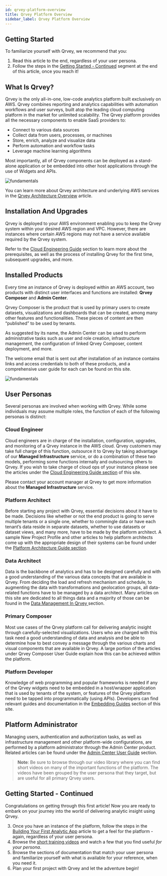 ```yaml
---
id: qrvey-platform-overview 
title: Qrvey Platform Overview
sidebar_label: Qrvey Platform Overview
---
```


<div style={{textAlign: "justify"}}>

## Getting Started
To familiarize yourself with Qrvey, we recommend that you:
1. Read this article to the end, regardless of your user persona.
2. Follow the steps in the <a href="#getting-started---continued">Getting Started - Continued</a> segment at the end of this article, once you reach it!

## What Is Qrvey?
Qrvey is the only all-in-one, low-code analytics platform built exclusively on AWS. Qrvey combines reporting and analytics capabilities with automation workflows and user surveys, built atop the leading cloud computing platform in the market for unlimited scalability. The Qrvey platform provides all the necessary components to enable SaaS providers to:
* Connect to various data sources
* Collect data from users, processes, or machines
* Store, enrich, analyze and visualize data
* Perform automation and workflow tasks
* Leverage machine learning algorithms 

Most importantly, all of Qrvey components can be deployed as a stand-alone application or be embedded into other host applications through the use of Widgets and APIs. 

![fundamentals](https://s3.amazonaws.com/cdn.qrvey.com/documentation_assets/partner-portal/fundamentals/overview/fundamentals_1.png#thumbnail)


You can learn more about Qrvey architecture and underlying AWS services in the <a href="">Qrvey Architecture Overview</a> article.

## Installation And Upgrades
Qrvey is deployed to your AWS environment enabling you to keep the Qrvey system within your desired AWS region and VPC. However, there are instances where certain AWS regions may not have a service available required by the Qrvey system. 

Refer to the <a href="">Cloud Engineering Guide</a> section to learn more about the prerequisites, as well as the process of installing Qrvey for the first time, subsequent upgrades, and more.

## Installed Products
Every time an instance of Qrvey is deployed within an AWS account, two products with distinct user interfaces and functions are installed: **Qrvey Composer** and **Admin Center**. 


Qrvey Composer is the product that is used by primary users to create datasets, visualizations and dashboards that can be created, among many other features and functionalities. These pieces of content are then “published” to be used by tenants. 

As suggested by its name, the Admin Center can be used to perform administrative tasks such as user and role creation, infrastructure management, the configuration of linked Qrvey Composer, content deployment, and more.

The welcome email that is sent out after installation of an instance contains links and access credentials to both of these products, and a comprehensive user guide for each can be found on this site.

![fundamentals](https://s3.amazonaws.com/cdn.qrvey.com/documentation_assets/partner-portal/fundamentals/overview/fundamentals_2.png#thumbnail)

## User Personas
Several personas are involved when working with Qrvey. While some individuals may assume multiple roles, the function of each of the following personas is distinct:

### Cloud Engineer
Cloud engineers are in charge of the installation, configuration, upgrades, and monitoring of a Qrvey instance in the AWS cloud. 
Qrvey customers may take full charge of this function, outsource it to Qrvey by taking advantage of our **Managed Infrastructure** service, or do a combination of these two models, performing some functions internally and outsourcing others to Qrvey.
If you wish to take charge of cloud ops of your instance please see the articles under the <a href="">Cloud Engineering Guide section</a> of this site. 


Please contact your account manager at Qrvey to get more information about the **Managed Infrastructure** service. 

### Platform Architect
Before starting any project with Qrvey, essential decisions about it have to be made. Decisions like whether or not the end product is going to serve multiple tenants or a single one, whether to commingle data or have each tenant’s data reside in separate datasets, whether to use datasets or dataset views, and many more, have to be made by the platform architect.
A sample New Project Profile and other articles to help platform architects come up with the appropriate design of their systems can be found under the <a href="">Platform Architecture Guide section</a>.

### Data Architect
Data is the backbone of analytics and has to be designed carefully and with a good understanding of the various data concepts that are available in Qrvey. From deciding the load and refresh mechanism and schedule, to augmenting the data with transformations and geolocation groups, all data-related functions have to be managed by a data architect. Many articles on this site are dedicated to all things data and a majority of those can be found in the <a href="">Data Management In Qrvey </a>section.

### Primary Composer
Most use cases of the Qrvey platform call for delivering analytic insight through carefully-selected visualizations. Users who are charged with this task need a good understanding of data and analysis and be able to determine how to best convey a message through the various charts and visual components that are available in Qrvey. A large portion of the articles under Qrvey Composer User Guide explain how this can be achieved within the platform.

### Platform Developer
Knowledge of web programming and popular frameworks is needed if any of the Qrvey widgets need to be embedded in a host/wrapper application that is used by tenants of the system, or features of the Qrvey platform need to be tapped into programmatically (using APIs). 
Developers can find relevant guides and documentation in the <a href="">Embedding Guides</a> section of this site. 

## Platform Administrator
Managing users, authentication and authorization tasks, as well as infrastructure management and other platform-wide configurations, are performed by a platform administrator through the Admin Center product. Related articles can be found under the <a href="">Admin Center User Guide</a> section.
 
>**Note**: Be sure to browse through our video library where you can find short videos on many of the important functions of the platform. The videos have been grouped by the user persona that they target, but are useful for all primary Qrvey users.

## Getting Started - Continued
Congratulations on getting through this first article! Now you are ready to embark on your journey into the world of delivering analytic insight using Qrvey.

3. Once you have an instance of the platform, follow the steps in the <a href="">Building Your First Analytic App</a> article to get a feel for the platform - again, regardless of your user persona.
4. Browse the <a href="/docs/video-training/building-qrvey-sample/dataset-syncing">short training videos</a> and watch a few that you find useful *for your persona*.
5. Browse the sections of documentation that match your user persona and familiarize yourself with what is available for your reference, when you need it.
6. Plan your first project with Qrvey and let the adventure begin!


</div>